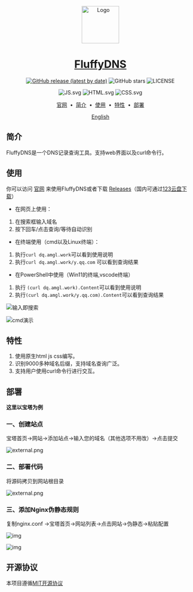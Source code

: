 <p align="center">
<a href="https://dq.amgl.work" target="_blank" rel="noopener noreferrer">
        <img width="100" src="https://i2.100024.xyz/2023/08/06/shxvov.webp" alt="Logo" />
</p>

<div align="center">

# FluffyDNS

[![GitHub release (latest by date)](https://img.shields.io/github/v/release/FluffyOx/FluffyDNS)](https://github.com/FluffyOx/FluffyDNS/releases) ![GitHub stars](https://img.shields.io/github/stars/FluffyOx/FluffyDNS?style=flat) ![LICENSE](https://badgen.net/static/license/MIT/green)

![JS.svg](https://img1.imgtp.com/2023/08/06/Qcj9M4eW.svg) ![HTML.svg](https://img1.imgtp.com/2023/08/06/wRHfPWlm.svg) ![CSS.svg](https://img1.imgtp.com/2023/08/06/RRZiXeWU.svg)
</div>

</div>

<p align="center">
<a href="https://dq.amgl.work">官网</a> &nbsp;&bull;&nbsp;
<a href="#简介">简介</a> &nbsp;&bull;&nbsp;
<a href="#使用">使用</a> &nbsp;&bull;&nbsp;
<a href="#特性">特性</a> &nbsp;&bull;&nbsp;
<a href="#部署">部署</a>
</p>


<div align="center">
  <a href="https://github.com/FluffyOx/FluffyDNS/README_EN.md">English</a>
</div>

## 简介

FluffyDNS是一个DNS记录查询工具。支持web界面以及curl命令行。

## 使用

你可以访问 [官网](https://dq.amgl.work) 来使用FluffyDNS或者下载 [Releases](https://github.com/FluffyOx/FluffyDNS/releases)（国内可通过[123云盘下载](https://www.123pan.com/s/xSj8Vv-UDxU3.html)）

- 在网页上使用：

1. 在搜索框输入域名
2. 按下回车/点击查询/等待自动识别

- 在终端使用（cmd以及Linux终端）：

1. 执行`curl dq.amgl.work`可以看到使用说明
2. 执行`curl dq.amgl.work/y.qq.com` 可以看到查询结果

- 在PowerShell中使用（Win11的终端,vscode终端）

1. 执行 `(curl dq.amgl.work).Content`可以看到使用说明
2. 执行`(curl dq.amgl.work/y.qq.com).Content`可以看到查询结果

![输入即搜索](https://img1.imgtp.com/2023/08/08/TxNqywc2.gif)

![cmd演示](https://img1.imgtp.com/2023/08/08/7OlcZrZo.gif)

## 特性

1. 使用原生html js css编写。
2. 识别9000多种域名后缀，支持域名查询广泛。
3. 支持用户使用curl命令行进行交互。

## 部署
**这里以宝塔为例**

### 一、创建站点

宝塔首页->网站->添加站点->输入您的域名（其他选项不用改）->点击提交

![external.png](https://img1.imgtp.com/2023/08/08/UdW6LiGx.png)

### 二、部署代码

将源码拷贝到网站根目录

![external.png](https://img1.imgtp.com/2023/08/08/mRXaRqn0.png)

### 三、添加Nginx伪静态规则

复制nginx.conf ->宝塔首页->网站列表->点击网站->伪静态->粘贴配置

![img](https://img1.imgtp.com/2023/08/08/bqmJLeYH.png)

![img](https://img1.imgtp.com/2023/08/08/7EzflxLi.png)

## 开源协议

本项目遵循[MIT开源协议](https://github.com/FluffyOx/FluffyDNS/blob/main/LICENSE)



